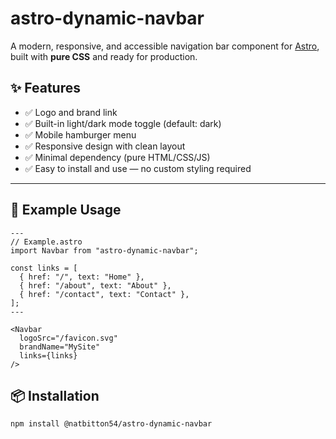 # astro-dynamic-navbar

A modern, responsive, and accessible navigation bar component for [Astro](https://astro.build/), built with **pure CSS** and ready for production.

## ✨ Features

- ✅ Logo and brand link
- ✅ Built-in light/dark mode toggle (default: dark)
- ✅ Mobile hamburger menu
- ✅ Responsive design with clean layout
- ✅ Minimal dependency (pure HTML/CSS/JS)
- ✅ Easy to install and use — no custom styling required

---
## 🚀 Example Usage

```astro
---
// Example.astro
import Navbar from "astro-dynamic-navbar";

const links = [
  { href: "/", text: "Home" },
  { href: "/about", text: "About" },
  { href: "/contact", text: "Contact" },
];
---

<Navbar
  logoSrc="/favicon.svg"
  brandName="MySite"
  links={links}
/>
```


## 📦 Installation

```bash
npm install @natbitton54/astro-dynamic-navbar

